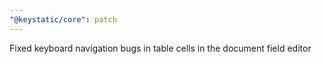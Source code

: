 ```yaml
---
"@keystatic/core": patch
---
```


Fixed keyboard navigation bugs in table cells in the document field editor
